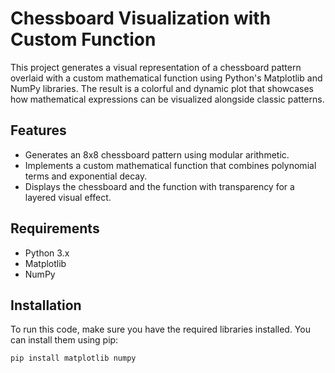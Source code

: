 # Chessboard Visualization with Custom Function

This project generates a visual representation of a chessboard pattern overlaid with a custom mathematical function using Python's Matplotlib and NumPy libraries. The result is a colorful and dynamic plot that showcases how mathematical expressions can be visualized alongside classic patterns.

## Features

- Generates an 8x8 chessboard pattern using modular arithmetic.
- Implements a custom mathematical function that combines polynomial terms and exponential decay.
- Displays the chessboard and the function with transparency for a layered visual effect.

## Requirements

- Python 3.x
- Matplotlib
- NumPy

## Installation

To run this code, make sure you have the required libraries installed. You can install them using pip:

```bash
pip install matplotlib numpy
